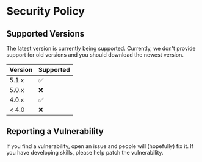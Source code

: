 # Security Policy

## Supported Versions

The latest version is currently being supported. Currently, we don't provide support for old versions and you should download the newest version. 

| Version | Supported          |
| ------- | ------------------ |
| 5.1.x   | :white_check_mark: |
| 5.0.x   | :x:                |
| 4.0.x   | :white_check_mark: |
| < 4.0   | :x:                |

## Reporting a Vulnerability

If you find a vulnerability, open an issue and people will (hopefully) fix it. If you have developing skills, please help patch the vulnerability.
